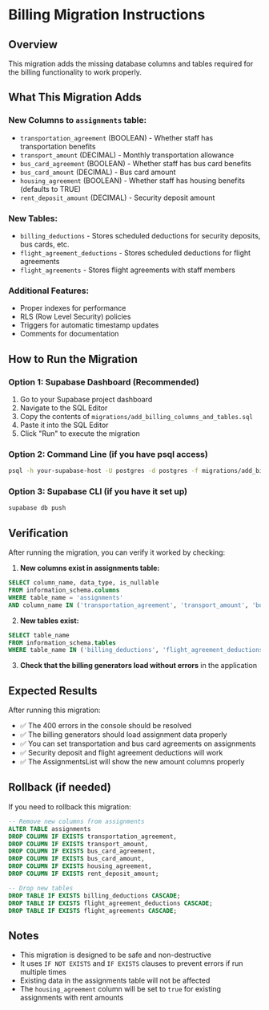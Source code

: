 # Billing Migration Instructions

## Overview
This migration adds the missing database columns and tables required for the billing functionality to work properly.

## What This Migration Adds

### New Columns to `assignments` table:
- `transportation_agreement` (BOOLEAN) - Whether staff has transportation benefits
- `transport_amount` (DECIMAL) - Monthly transportation allowance
- `bus_card_agreement` (BOOLEAN) - Whether staff has bus card benefits  
- `bus_card_amount` (DECIMAL) - Bus card amount
- `housing_agreement` (BOOLEAN) - Whether staff has housing benefits (defaults to TRUE)
- `rent_deposit_amount` (DECIMAL) - Security deposit amount

### New Tables:
- `billing_deductions` - Stores scheduled deductions for security deposits, bus cards, etc.
- `flight_agreement_deductions` - Stores scheduled deductions for flight agreements
- `flight_agreements` - Stores flight agreements with staff members

### Additional Features:
- Proper indexes for performance
- RLS (Row Level Security) policies
- Triggers for automatic timestamp updates
- Comments for documentation

## How to Run the Migration

### Option 1: Supabase Dashboard (Recommended)
1. Go to your Supabase project dashboard
2. Navigate to the SQL Editor
3. Copy the contents of `migrations/add_billing_columns_and_tables.sql`
4. Paste it into the SQL Editor
5. Click "Run" to execute the migration

### Option 2: Command Line (if you have psql access)
```bash
psql -h your-supabase-host -U postgres -d postgres -f migrations/add_billing_columns_and_tables.sql
```

### Option 3: Supabase CLI (if you have it set up)
```bash
supabase db push
```

## Verification

After running the migration, you can verify it worked by checking:

1. **New columns exist in assignments table:**
```sql
SELECT column_name, data_type, is_nullable 
FROM information_schema.columns 
WHERE table_name = 'assignments' 
AND column_name IN ('transportation_agreement', 'transport_amount', 'bus_card_agreement', 'bus_card_amount', 'housing_agreement', 'rent_deposit_amount');
```

2. **New tables exist:**
```sql
SELECT table_name 
FROM information_schema.tables 
WHERE table_name IN ('billing_deductions', 'flight_agreement_deductions', 'flight_agreements');
```

3. **Check that the billing generators load without errors** in the application

## Expected Results

After running this migration:
- ✅ The 400 errors in the console should be resolved
- ✅ The billing generators should load assignment data properly
- ✅ You can set transportation and bus card agreements on assignments
- ✅ Security deposit and flight agreement deductions will work
- ✅ The AssignmentsList will show the new amount columns properly

## Rollback (if needed)

If you need to rollback this migration:

```sql
-- Remove new columns from assignments
ALTER TABLE assignments 
DROP COLUMN IF EXISTS transportation_agreement,
DROP COLUMN IF EXISTS transport_amount,
DROP COLUMN IF EXISTS bus_card_agreement,
DROP COLUMN IF EXISTS bus_card_amount,
DROP COLUMN IF EXISTS housing_agreement,
DROP COLUMN IF EXISTS rent_deposit_amount;

-- Drop new tables
DROP TABLE IF EXISTS billing_deductions CASCADE;
DROP TABLE IF EXISTS flight_agreement_deductions CASCADE;
DROP TABLE IF EXISTS flight_agreements CASCADE;
```

## Notes

- This migration is designed to be safe and non-destructive
- It uses `IF NOT EXISTS` and `IF EXISTS` clauses to prevent errors if run multiple times
- Existing data in the assignments table will not be affected
- The `housing_agreement` column will be set to `true` for existing assignments with rent amounts
